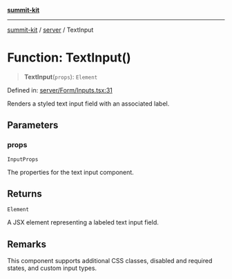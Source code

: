 [**summit-kit**](../../README.md)

***

[summit-kit](../../modules.md) / [server](../README.md) / TextInput

# Function: TextInput()

> **TextInput**(`props`): `Element`

Defined in: [server/Form/Inputs.tsx:31](https://github.com/andrewgremlich/summit-kit/blob/6510209d1f3a585ae8e4aa4d09fa74fadb5e8a6f/src/react/server/Form/Inputs.tsx#L31)

Renders a styled text input field with an associated label.

## Parameters

### props

`InputProps`

The properties for the text input component.

## Returns

`Element`

A JSX element representing a labeled text input field.

## Remarks

This component supports additional CSS classes, disabled and required states, and custom input types.
